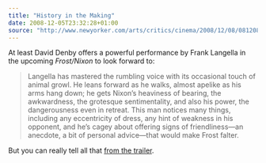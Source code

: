 ```yaml
---
title: "History in the Making"
date: 2008-12-05T23:32:28+01:00
source: "http://www.newyorker.com/arts/critics/cinema/2008/12/08/081208crci_cinema_denby"
---
```


At least David Denby offers a powerful performance by Frank Langella in the upcoming <cite>Frost/Nixon</cite> to look forward to:

> Langella has mastered the rumbling voice with its occasional touch of animal growl. He leans forward as he walks, almost apelike as his arms hang down; he gets Nixon’s heaviness of bearing, the awkwardness, the grotesque sentimentality, and also his power, the dangerousness even in retreat. This man notices many things, including any eccentricity of dress, any hint of weakness in his opponent, and he’s cagey about offering signs of friendliness—an anecdote, a bit of personal advice—that would make Frost falter.

But you can really tell all that [from the trailer](http://www.apple.com/trailers/universal/frostnixon/).
